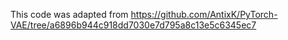This code was adapted from https://github.com/AntixK/PyTorch-VAE/tree/a6896b944c918dd7030e7d795a8c13e5c6345ec7